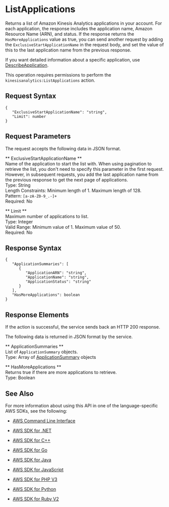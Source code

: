 # ListApplications<a name="API_ListApplications"></a>

Returns a list of Amazon Kinesis Analytics applications in your account\. For each application, the response includes the application name, Amazon Resource Name \(ARN\), and status\. If the response returns the `HasMoreApplications` value as true, you can send another request by adding the `ExclusiveStartApplicationName` in the request body, and set the value of this to the last application name from the previous response\. 

If you want detailed information about a specific application, use [DescribeApplication](API_DescribeApplication.md)\.

This operation requires permissions to perform the `kinesisanalytics:ListApplications` action\.

## Request Syntax<a name="API_ListApplications_RequestSyntax"></a>

```
{
   "ExclusiveStartApplicationName": "string",
   "Limit": number
}
```

## Request Parameters<a name="API_ListApplications_RequestParameters"></a>

The request accepts the following data in JSON format\.

 ** ExclusiveStartApplicationName **   
Name of the application to start the list with\. When using pagination to retrieve the list, you don't need to specify this parameter in the first request\. However, in subsequent requests, you add the last application name from the previous response to get the next page of applications\.  
Type: String  
Length Constraints: Minimum length of 1\. Maximum length of 128\.  
Pattern: `[a-zA-Z0-9_.-]+`   
Required: No

 ** Limit **   
Maximum number of applications to list\.  
Type: Integer  
Valid Range: Minimum value of 1\. Maximum value of 50\.  
Required: No

## Response Syntax<a name="API_ListApplications_ResponseSyntax"></a>

```
{
   "ApplicationSummaries": [ 
      { 
         "ApplicationARN": "string",
         "ApplicationName": "string",
         "ApplicationStatus": "string"
      }
   ],
   "HasMoreApplications": boolean
}
```

## Response Elements<a name="API_ListApplications_ResponseElements"></a>

If the action is successful, the service sends back an HTTP 200 response\.

The following data is returned in JSON format by the service\.

 ** ApplicationSummaries **   
List of `ApplicationSummary` objects\.   
Type: Array of [ApplicationSummary](API_ApplicationSummary.md) objects

 ** HasMoreApplications **   
Returns true if there are more applications to retrieve\.  
Type: Boolean

## See Also<a name="API_ListApplications_SeeAlso"></a>

For more information about using this API in one of the language\-specific AWS SDKs, see the following:

+  [AWS Command Line Interface](http://docs.aws.amazon.com/goto/aws-cli/kinesisanalytics-2015-08-14/ListApplications) 

+  [AWS SDK for \.NET](http://docs.aws.amazon.com/goto/DotNetSDKV3/kinesisanalytics-2015-08-14/ListApplications) 

+  [AWS SDK for C\+\+](http://docs.aws.amazon.com/goto/SdkForCpp/kinesisanalytics-2015-08-14/ListApplications) 

+  [AWS SDK for Go](http://docs.aws.amazon.com/goto/SdkForGoV1/kinesisanalytics-2015-08-14/ListApplications) 

+  [AWS SDK for Java](http://docs.aws.amazon.com/goto/SdkForJava/kinesisanalytics-2015-08-14/ListApplications) 

+  [AWS SDK for JavaScript](http://docs.aws.amazon.com/goto/AWSJavaScriptSDK/kinesisanalytics-2015-08-14/ListApplications) 

+  [AWS SDK for PHP V3](http://docs.aws.amazon.com/goto/SdkForPHPV3/kinesisanalytics-2015-08-14/ListApplications) 

+  [AWS SDK for Python](http://docs.aws.amazon.com/goto/boto3/kinesisanalytics-2015-08-14/ListApplications) 

+  [AWS SDK for Ruby V2](http://docs.aws.amazon.com/goto/SdkForRubyV2/kinesisanalytics-2015-08-14/ListApplications) 